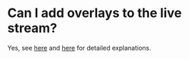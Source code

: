 # Can I add overlays to the live stream?

Yes, see [here](live_video_encoder_-_overlay_mixing) and [here](nanocosmos_-_directshow_overlay_mixing) for detailed explanations.
